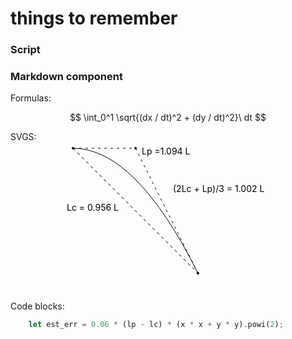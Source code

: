# things to remember

### Script

<script type="text/x-mathjax-config">
        MathJax.Hub.Config({
                tex2jax: {
                        inlineMath: [['$', '$']]
                }
        });
</script>
<script src="https://cdnjs.cloudflare.com/ajax/libs/mathjax/2.7.0/MathJax.js?config=TeX-AMS-MML_HTMLorMML" type="text/javascript"></script>

### Markdown component

Formulas:

$$
\int_0^1 \sqrt{(dx / dt)^2 + (dy / dt)^2}\ dt
$$

SVGS:
<svg width="480" height="240">
    <path d="m100 10 q100 0 200 200" stroke="black" fill="none" />
    <path d="m100 10 l100 0 100 200" stroke="black" stroke-dasharray="4, 6" fill="none" />
    <text x="90" y="110">Lc = 0.956 L</text>
    <path d="m100 10 l200 200" stroke="black" stroke-dasharray="5,5" fill="none" />
    <text x="210" y="20">Lp =1.094 L</text>
    <text x="260" y="80">(2Lc + Lp)/3 = 1.002 L</text>
    <circle cx="100" cy="10" r="2" fill="black" />
    <circle cx="200" cy="10" r="2" fill="black" />
    <circle cx="300" cy="210" r="2" fill="black" />
</svg>

Code blocks:
```rust
    let est_err = 0.06 * (lp - lc) * (x * x + y * y).powi(2);
```
